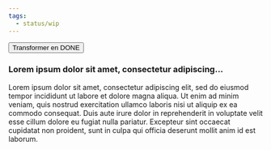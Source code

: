 ```yaml
---
tags:
  - status/wip
---
```

<button class="wip-to-done-button">Transformer en DONE</button>

<script>
document.querySelectorAll('.wip-to-done-button').forEach(button => {
    button.addEventListener('click', () => {
        const admonition = button.closest('.admonition');
        if (admonition) {
            const content = admonition.innerHTML;
            const doneSection = document.createElement('div');
            doneSection.innerHTML = `## DONE\n\n!!! done "Done"\n${content}\n`;
            admonition.parentNode.insertBefore(doneSection, admonition.nextSibling);
            admonition.remove();
        }
    });
});
</script>


### Lorem ipsum dolor sit amet, consectetur adipiscing...

Lorem ipsum dolor sit amet, consectetur adipiscing elit, sed do eiusmod tempor incididunt ut labore et dolore magna aliqua. Ut enim ad minim veniam, quis nostrud exercitation ullamco laboris nisi ut aliquip ex ea commodo consequat. Duis aute irure dolor in reprehenderit in voluptate velit esse cillum dolore eu fugiat nulla pariatur. Excepteur sint occaecat cupidatat non proident, sunt in culpa qui officia deserunt mollit anim id est laborum.

